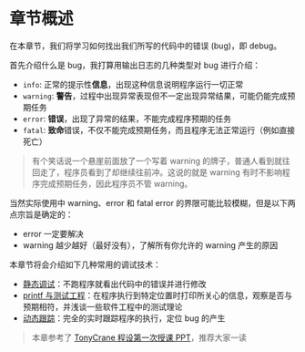 # 章节概述

在本章节，我们将学习如何找出我们所写的代码中的错误 (bug)，即 debug。

首先介绍什么是 bug，我打算用输出日志的几种类型对 bug 进行介绍：

- `info`: 正常的提示性**信息**，出现这种信息说明程序运行一切正常
- `warning`: **警告**，过程中出现异常表现但不一定出现异常结果，可能仍能完成预期任务
- `error`: **错误**，出现了异常的结果，不能完成程序预期的任务
- `fatal`: **致命**错误，不仅不能完成预期任务，而且程序无法正常运行（例如直接死亡）

> 有个笑话说一个悬崖前面放了一个写着 warning 的牌子，普通人看到就往回走了，程序员看到了却继续往前冲。这说的就是 warning 有时不影响程序完成预期任务，因此程序员不管 warning。

当然实际使用中 warning、error 和 fatal error 的界限可能比较模糊，但是以下两点宗旨是确定的：

- error 一定要解决
- warning 越少越好（最好没有），了解所有你允许的 warning 产生的原因

本章节将会介绍如下几种常用的调试技术：

- [静态调试](static_debug.md)：不跑程序就看出代码中的错误并进行修改
- [printf 与测试工程](print_debug.md)：在程序执行到特定位置时打印所关心的信息，观察是否与预期相符，并浅谈一些软件工程中的测试理论
- [动态跟踪](track_debug.md)：完全的实时跟踪程序的执行，定位 bug 的产生

> 本章参考了 [TonyCrane 程设第一次授课 PPT](https://slides.tonycrane.cc/CKCProgrammingTutorial-1)，推荐大家一读